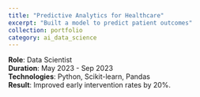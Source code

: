 ```yaml
---
title: "Predictive Analytics for Healthcare"
excerpt: "Built a model to predict patient outcomes"
collection: portfolio
category: ai_data_science
---
```

**Role**: Data Scientist  
**Duration**: May 2023 - Sep 2023  
**Technologies**: Python, Scikit-learn, Pandas  
**Result**: Improved early intervention rates by 20%.